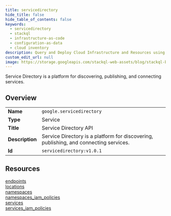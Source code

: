 ```yaml
---
title: servicedirectory
hide_title: false
hide_table_of_contents: false
keywords:
  - servicedirectory
  - stackql
  - infrastructure-as-code
  - configuration-as-data
  - cloud inventory
description: Query and Deploy Cloud Infrastructure and Resources using SQL
custom_edit_url: null
image: https://storage.googleapis.com/stackql-web-assets/blog/stackql-blog-post-featured-image.png
---
```

Service Directory is a platform for discovering, publishing, and connecting services.   
    

## Overview
<table><tbody>
<tr><td><b>Name</b></td><td><code>google.servicedirectory</code></td></tr>
<tr><td><b>Type</b></td><td>Service</td></tr>
<tr><td><b>Title</b></td><td>Service Directory API</td></tr>
<tr><td><b>Description</b></td><td>Service Directory is a platform for discovering, publishing, and connecting services. </td></tr>
<tr><td><b>Id</b></td><td><code>servicedirectory:v1.0.1</code></td></tr>
</tbody></table>

## Resources
<div class="row">
<div class="providerDocColumn">
<a href="/providers/google/servicedirectory/endpoints/">endpoints</a><br />
<a href="/providers/google/servicedirectory/locations/">locations</a><br />
<a href="/providers/google/servicedirectory/namespaces/">namespaces</a><br />
</div>
<div class="providerDocColumn">
<a href="/providers/google/servicedirectory/namespaces_iam_policies/">namespaces_iam_policies</a><br />
<a href="/providers/google/servicedirectory/services/">services</a><br />
<a href="/providers/google/servicedirectory/services_iam_policies/">services_iam_policies</a><br />
</div>
</div>
